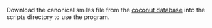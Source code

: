Download the canonical smiles file from the [coconut database](https://coconut.naturalproducts.net/download) into the scripts directory to use the program.